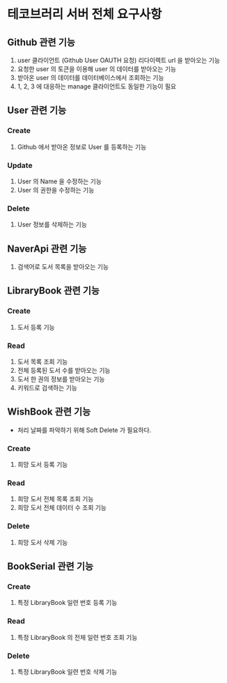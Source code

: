 # 테코브러리 서버 전체 요구사항

## Github 관련 기능

1. user 클라이언트 (Github User OAUTH 요청) 리다이렉트 url 을 받아오는 기능
2. 요청한 user 의 토큰을 이용해 user 의 데이터를 받아오는 기능
3. 받아온 user 의 데이터를 데이터베이스에서 조회하는 기능
4. 1, 2, 3 에 대응하는 manage 클라이언트도 동일한 기능이 필요

## User 관련 기능

### Create
1. Github 에서 받아온 정보로 User 를 등록하는 기능

### Update
1. User 의 Name 을 수정하는 기능
2. User 의 권한을 수정하는 기능

### Delete
1. User 정보를 삭제하는 기능

## NaverApi 관련 기능
1. 검색어로 도서 목록을 받아오는 기능

## LibraryBook 관련 기능

### Create
1. 도서 등록 기능

### Read
1. 도서 목록 조회 기능
2. 전체 등록된 도서 수를 받아오는 기능
3. 도서 한 권의 정보를 받아오는 기능
4. 키워드로 검색하는 기능

## WishBook 관련 기능

* 처리 날짜를 파악하기 위해 Soft Delete 가 필요하다.

### Create
1. 희망 도서 등록 기능

### Read
1. 희망 도서 전체 목록 조회 기능
2. 희망 도서 전체 데이터 수 조회 기능

### Delete
1. 희망 도서 삭제 기능

## BookSerial 관련 기능

### Create
1. 특정 LibraryBook 일련 번호 등록 기능

### Read
1. 특정 LibraryBook 의 전체 일련 번호 조회 기능

### Delete
1. 특정 LibraryBook 일련 번호 삭제 기능


